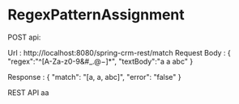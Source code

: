 # RegexPatternAssignment
 POST api:

Url  : http://localhost:8080/spring-crm-rest/match
Request Body : 
{
   "regex":"^[A-Za-z0-9&#_.$@ -]*$",
   "textBody":"a a abc"
               }
               
 Response :
 {
    "match": "[a, a, abc]",
    "error": "false"
}

REST API aa
 
 
